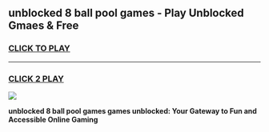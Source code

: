 
## unblocked 8 ball pool games - Play Unblocked Gmaes & Free
<h3>
<a href="https://premium.freeplayer.one?title=unblocked_8_ball_pool_games&ref=19F">CLICK TO PLAY</a></h3>
<hr>

<h3>
<a href="https://premium.freeplayer.one?title=unblocked_8_ball_pool_games&ref=19F">CLICK 2 PLAY</a>
  
</h3>

<a href="https://premium.freeplayer.one?title=unblocked_8_ball_pool_games&ref=19F/"><img src="https://clearcache.store/games.png"></a>


**unblocked 8 ball pool games games unblocked: Your Gateway to Fun and Accessible Online Gaming**

